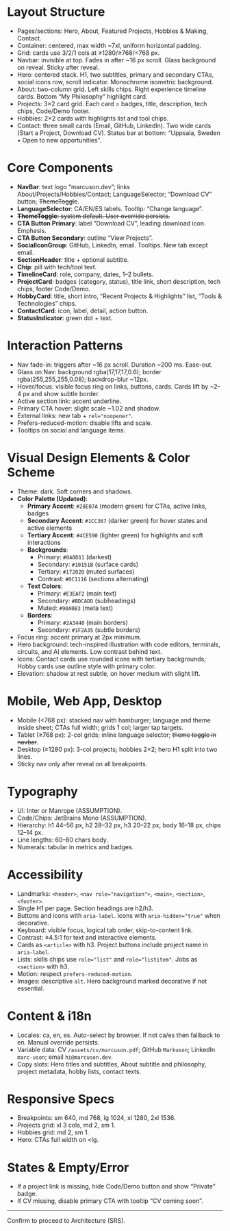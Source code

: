 # Layout Structure

- Pages/sections: Hero, About, Featured Projects, Hobbies & Making, Contact.
- Container: centered, max width \~7xl, uniform horizontal padding.
- Grid: cards use 3/2/1 cols at ≥1280/≥768/<768 px.
- Navbar: invisible at top. Fades in after \~16 px scroll. Glass background on reveal. Sticky after reveal.
- Hero: centered stack. H1, two subtitles, primary and secondary CTAs, social icons row, scroll indicator. Monochrome isometric background.
- About: two-column grid. Left skills chips. Right experience timeline cards. Bottom “My Philosophy” highlight card.
- Projects: 3×2 card grid. Each card = badges, title, description, tech chips, Code/Demo footer.
- Hobbies: 2×2 cards with highlights list and tool chips.
- Contact: three small cards (Email, GitHub, LinkedIn). Two wide cards (Start a Project, Download CV). Status bar at bottom: “Uppsala, Sweden • Open to new opportunities”.

# Core Components

- **NavBar**: text logo “marcuson.dev”; links About/Projects/Hobbies/Contact; LanguageSelector; “Download CV” button; ~~ThemeToggle~~.
- **LanguageSelector**: CA/EN/ES labels. Tooltip: “Change language”.
- ~~**ThemeToggle**: system default. User override persists.~~
- **CTA Button Primary**: label “Download CV”, leading download icon. Emphasis.
- **CTA Button Secondary**: outline “View Projects”.
- **SocialIconGroup**: GitHub, LinkedIn, email. Tooltips. New tab except email.
- **SectionHeader**: title + optional subtitle.
- **Chip**: pill with tech/tool text.
- **TimelineCard**: role, company, dates, 1–2 bullets.
- **ProjectCard**: badges (category, status), title link, short description, tech chips, footer Code/Demo.
- **HobbyCard**: title, short intro, “Recent Projects & Highlights” list, “Tools & Technologies” chips.
- **ContactCard**: icon, label, detail, action button.
- **StatusIndicator**: green dot + text.

# Interaction Patterns

- Nav fade-in: triggers after \~16 px scroll. Duration \~200 ms. Ease-out.
- Glass on Nav: background rgba(17,17,17,0.6); border rgba(255,255,255,0.08); backdrop-blur \~12px.
- Hover/focus: visible focus ring on links, buttons, cards. Cards lift by \~2–4 px and show subtle border.
- Active section link: accent underline.
- Primary CTA hover: slight scale \~1.02 and shadow.
- External links: new tab + `rel="noopener"`.
- Prefers-reduced-motion: disable lifts and scale.
- Tooltips on social and language items.

# Visual Design Elements & Color Scheme

- Theme: dark. Soft corners and shadows.
- **Color Palette (Updated)**:
  - **Primary Accent**: `#28E07A` (modern green) for CTAs, active links, badges
  - **Secondary Accent**: `#1CC367` (darker green) for hover states and active elements
  - **Tertiary Accent**: `#4CE590` (lighter green) for highlights and soft interactions
  - **Backgrounds**:
    - Primary: `#0A0D11` (darkest)
    - Secondary: `#10151B` (surface cards)
    - Tertiary: `#172028` (muted surfaces)
    - Contrast: `#0C1116` (sections alternating)
  - **Text Colors**:
    - Primary: `#E3EAF2` (main text)
    - Secondary: `#BDCADD` (subheadings)
    - Muted: `#90A0B3` (meta text)
  - **Borders**:
    - Primary: `#2A3440` (main borders)
    - Secondary: `#1F2A35` (subtle borders)
- Focus ring: accent primary at 2px minimum.
- Hero background: tech-inspired illustration with code editors, terminals, circuits, and AI elements. Low contrast behind text.
- Icons: Contact cards use rounded icons with tertiary backgrounds; Hobby cards use outline style with primary color.
- Elevation: shadow at rest subtle, on hover medium with slight lift.

# Mobile, Web App, Desktop

- Mobile (<768 px): stacked nav with hamburger; language and theme inside sheet; CTAs full width; grids 1 col; larger tap targets.
- Tablet (≥768 px): 2-col grids; inline language selector; ~~theme toggle in navbar~~.
- Desktop (≥1280 px): 3-col projects; hobbies 2×2; hero H1 split into two lines.
- Sticky nav only after reveal on all breakpoints.

# Typography

- UI: Inter or Manrope (ASSUMPTION).
- Code/Chips: JetBrains Mono (ASSUMPTION).
- Hierarchy: h1 44–56 px, h2 28–32 px, h3 20–22 px, body 16–18 px, chips 12–14 px.
- Line lengths: 60–80 chars body.
- Numerals: tabular in metrics and badges.

# Accessibility

- Landmarks: `<header>`, `<nav role="navigation">`, `<main>`, `<section>`, `<footer>`.
- Single H1 per page. Section headings are h2/h3.
- Buttons and icons with `aria-label`. Icons with `aria-hidden="true"` when decorative.
- Keyboard: visible focus, logical tab order, skip-to-content link.
- Contrast: ≥4.5:1 for text and interactive elements.
- Cards as `<article>` with h3. Project buttons include project name in `aria-label`.
- Lists: skills chips use `role="list"` and `role="listitem"`. Jobs as `<section>` with h3.
- Motion: respect `prefers-reduced-motion`.
- Images: descriptive `alt`. Hero background marked decorative if not essential.

# Content & i18n

- Locales: ca, en, es. Auto-select by browser. If not ca/es then fallback to en. Manual override persists.
- Variable data: CV `/assets/cv/marcuson.pdf`; GitHub `Markuson`; LinkedIn `marc-uson`; email `hi@marcuson.dev`.
- Copy slots: Hero titles and subtitles, About subtitle and philosophy, project metadata, hobby lists, contact texts.

# Responsive Specs

- Breakpoints: sm 640, md 768, lg 1024, xl 1280, 2xl 1536.
- Projects grid: xl 3 cols, md 2, sm 1.
- Hobbies grid: md 2, sm 1.
- Hero: CTAs full width on \<lg.

# States & Empty/Error

- If a project link is missing, hide Code/Demo button and show “Private” badge.
- If CV missing, disable primary CTA with tooltip “CV coming soon”.

---

Confirm to proceed to Architecture (SRS).
